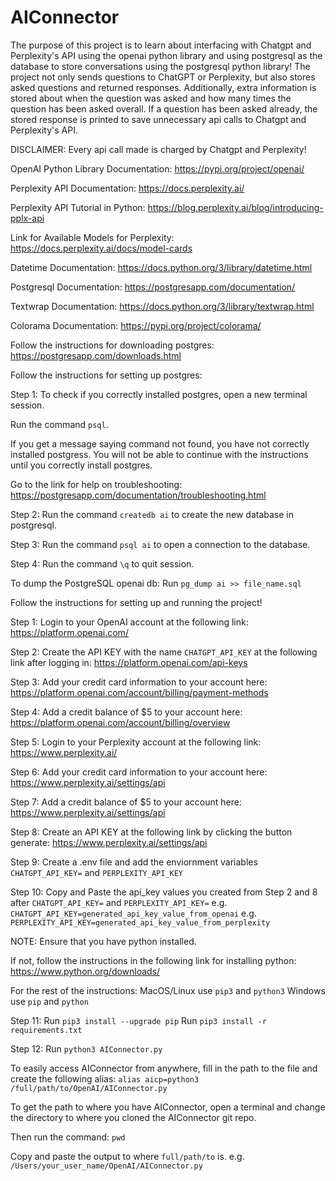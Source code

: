 # AIConnector

The purpose of this project is to learn about interfacing with
Chatgpt and Perplexity's API using the openai python library
and using postgresql as the database to store conversations
using the postgresql python library! The project not only sends
questions to ChatGPT or Perplexity, but also stores asked
questions and returned responses. Additionally, extra
information is stored about when the question was asked and
how many times the question has been asked overall. If a
question has been asked already, the stored response is
printed to save unnecessary api calls to Chatgpt and
Perplexity's API.

DISCLAIMER: Every api call made is charged by Chatgpt and Perplexity!

OpenAI Python Library Documentation:
https://pypi.org/project/openai/

Perplexity API Documentation:
https://docs.perplexity.ai/

Perplexity API Tutorial in Python:
https://blog.perplexity.ai/blog/introducing-pplx-api

Link for Available Models for Perplexity:
https://docs.perplexity.ai/docs/model-cards

Datetime Documentation:
https://docs.python.org/3/library/datetime.html

Postgresql Documentation:
https://postgresapp.com/documentation/

Textwrap Documentation:
https://docs.python.org/3/library/textwrap.html

Colorama Documentation:
https://pypi.org/project/colorama/


Follow the instructions for downloading postgres:
https://postgresapp.com/downloads.html


Follow the instructions for setting up postgres:

Step 1:
To check if you correctly installed postgres, open a new terminal session.

Run the command `psql`.

If you get a message saying command not found, you have not correctly
installed postgress. You will not be able to continue with the
instructions until you correctly install postgres.

Go to the link for help on troubleshooting:
https://postgresapp.com/documentation/troubleshooting.html

Step 2:
Run the command `createdb ai` to create the new database in postgresql.

Step 3:
Run the command `psql ai` to open a connection to the database.

Step 4:
Run the command `\q` to quit session.

To dump the PostgreSQL openai db:
Run `pg_dump ai >> file_name.sql`

Follow the instructions for setting up and running the project!

Step 1:
Login to your OpenAI account at the following link:
https://platform.openai.com/

Step 2:
Create the API KEY with the name `CHATGPT_API_KEY` at the following link after logging in:
https://platform.openai.com/api-keys

Step 3:
Add your credit card information to your account here:
https://platform.openai.com/account/billing/payment-methods

Step 4:
Add a credit balance of $5 to your account here:
https://platform.openai.com/account/billing/overview

Step 5:
Login to your Perplexity account at the following link:
https://www.perplexity.ai/

Step 6:
Add your credit card information to your account here:
https://www.perplexity.ai/settings/api

Step 7:
Add a credit balance of $5 to your account here:
https://www.perplexity.ai/settings/api

Step 8:
Create an API KEY at the following link by clicking the button generate:
https://www.perplexity.ai/settings/api

Step 9:
Create a .env file and add the enviornment variables `CHATGPT_API_KEY=` and `PERPLEXITY_API_KEY`

Step 10:
Copy and Paste the api_key values you created from Step 2 and 8 after `CHATGPT_API_KEY=` and `PERPLEXITY_API_KEY=`
e.g. `CHATGPT_API_KEY=generated_api_key_value_from_openai`
e.g. `PERPLEXITY_API_KEY=generated_api_key_value_from_perplexity`

NOTE:
Ensure that you have python installed.

If not, follow the instructions in the following link for installing python:
https://www.python.org/downloads/

For the rest of the instructions:
MacOS/Linux use `pip3` and `python3`
Windows use `pip` and `python`

Step 11:
Run `pip3 install --upgrade pip`
Run `pip3 install -r requirements.txt`

Step 12:
Run `python3 AIConnector.py`

To easily access AIConnector from anywhere, fill in the path to the file and create the following alias:
`alias aicp=python3 /full/path/to/OpenAI/AIConnector.py`

To get the path to where you have AIConnector, open a terminal and change the directory to where
you cloned the AIConnector git repo.

Then run the command:
`pwd`

Copy and paste the output to where `full/path/to` is.
e.g. `/Users/your_user_name/OpenAI/AIConnector.py`
